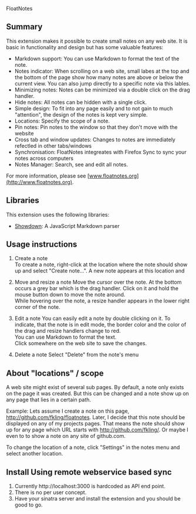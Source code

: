 
FloatNotes

Summary
-------

This extension makes it possible to create small notes on any web site. It is basic
in functionality and design but has some valuable features:

- Markdown support: You can use Markdown to format the text of the note.
- Notes indicator: When scrolling on a web site, small labes at the top and
 the bottom of the page show how many notes are above or below the current view.
 You can also jump directly to a specific note via this lables.
- Minimizing notes: Notes can be minimized via a double click on the drag handler.
- Hide notes: All notes can be hidden with a single click.
- Simple design: To fit into any page easily and to not gain to much "attention",
 the design of the notes is kept very simple.
- Locations: Specify the scope of a note.
- Pin notes: Pin notes to the window so that they don't move with the website
- Cross tab and window updates: Changes to notes are immediately refectled in other tabs/windows
- Synchronisation: FloatNotes integreates with Firefox Sync to sync your notes across computers
- Notes Manager: Search, see and edit all notes.

For more information, please see [www.floatnotes.org](http://www.floatnotes.org).


Libraries
---------

This extension uses the following libraries:

- [Showdown](http://attacklab.net/showdown/): A JavaScript Markdown parser


Usage instructions
------------------

1. Create a note  
  To create a note, right-click at the location where the note should show up
  and select "Create note...". A new note appears at this location and   
2. Move and resize a note
 Move the cursor over the note. At the bottom occurs a grey bar which is the drag
 handler. Click on it and hold the mouse button down to move the note around.  
 While hovering over the note, a resize handler appears in the lower right corner
 of the note.
 
3. Edit a note
 You can easily edit a note by double clicking on it. To indicate, that the note 
 is in edit mode, the border color and the color of the drag and resize handlers 
 change to red.  
 You can use Markdown to format the text.  
 Click somewhere on the web site to save the changes.
 
4. Delete a note
  Select "Delete" from the note's menu  

About "locations" / scope
-------------------------
 
 A web site might exist of several sub pages. By default, a note only exists on
 the page it was created. But this can be changed and a note show up on any page
 that lies in a certain path.
 
 Example:
 Lets assume I create a note on this page, http://github.com/fkling/floatnotes.
 Later, I decide that this note should be displayed on any of my projects pages.
 That means the note should show up for any page which URL starts with 
 http://github.com/fkling/.
 Or maybe I even to to show a note on any site of github.com.
 
 To change the location of a note, click "Settings" in the notes menu and select another location.

Install Using remote webservice based sync
------------------------------------------

1. Currently http://localhost:3000 is hardcoded as API end point.
2. There is no per user concept.
3. Have your sinatra server and install the extension and you should be good to go.


